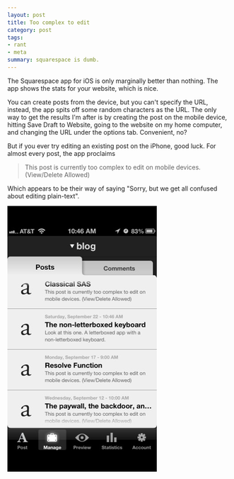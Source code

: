 ```yaml
---
layout: post
title: Too complex to edit
category: post
tags:
- rant
- meta
summary: squarespace is dumb.
---
```


The Squarespace app for iOS is only marginally better than nothing. The app shows the stats for your website, which is nice.

<!--more-->

You can create posts from the device, but you can't specify the URL, instead, the app spits off some random characters as the URL. The only way to get the results I'm after is by creating the post on the mobile device, hitting Save Draft to Website, going to the website on my home computer, and changing the URL under the options tab. Convenient, no?

But if you ever try editing an existing post on the iPhone, good luck. For almost every post, the app proclaims

> This post is currently too complex to edit on mobile devices. (View/Delete Allowed)

Which appears to be their way of saying "Sorry, but we get all confused about editing plain-text".

![bah](/assets/img/2012-10-05-too-complex.png)
